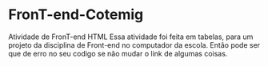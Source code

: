 # FronT-end-Cotemig
Atividade de FronT-end HTML
Essa atividade foi feita em tabelas, para um projeto da disciplina de Front-end no computador da escola.
Então pode ser que de erro no seu codigo se não mudar o link de algumas coisas.
